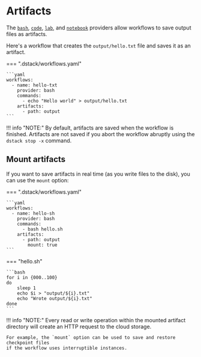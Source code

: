 # Artifacts

The [`bash`](../reference/providers/bash.md), [`code`](../reference/providers/code.md), 
[`lab`](../reference/providers/lab.md), and [`notebook`](../reference/providers/notebook.md) providers 
allow workflows to save output files as artifacts. 

Here's a workflow that creates the `output/hello.txt` file and saves it as an artifact.

=== ".dstack/workflows.yaml"

    ```yaml
    workflows:
      - name: hello-txt
        provider: bash
        commands:
          - echo "Hello world" > output/hello.txt
        artifacts:
          - path: output 
    ```

!!! info "NOTE:"
    By default, artifacts are saved when the workflow is finished.
    Artifacts are not saved if you abort the workflow abruptly using the `dstack stop -x` command.

## Mount artifacts

If you want to save artifacts in real time (as you write files to the disk), you can use the `mount` option:

=== ".dstack/workflows.yaml"

    ```yaml
    workflows:
      - name: hello-sh
        provider: bash
        commands:
          - bash hello.sh
        artifacts:
          - path: output
            mount: true
    ```

=== "hello.sh"

    ```bash
    for i in {000..100}
    do
        sleep 1
        echo $i > "output/${i}.txt"
        echo "Wrote output/${i}.txt"
    done
    ```

!!! info "NOTE:"
    Every read or write operation within the mounted artifact directory will create
    an HTTP request to the cloud storage.

    For example, the `mount` option can be used to save and restore checkpoint files
    if the workflow uses interruptible instances.